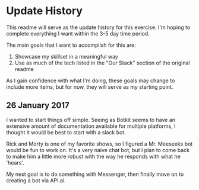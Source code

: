 # **Update History**

This readme will serve as the update history for this exercise. 
I'm hoping to complete everything I want within the 3-5 day time period.

The main goals that I want to accomplish for this are:
1. Showcase my skillset in a meaningful way
2. Use as much of the tech listed in the "Our Stack" section of the original readme

As I gain confidence with what I'm doing, these goals may change to include more items, but for now, they will serve as my starting point.

## **26 January 2017**

I wanted to start things off simple. Seeing as Botkit seems to have an extensive amount of documentation available for multiple platforms, I thought it would be best to start with a slack bot.

Rick and Morty is one of my favorite shows, so I figured a Mr. Meeseeks bot would be fun to work on. It's a very naive chat bot, but I plan to come back to make him a little more robust with the way he responds with what he 'hears'.

My next goal is to do something with Messenger, then finally move on to creating a bot via API.ai.
